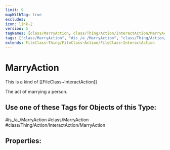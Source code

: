 ```yaml
---
limit: 9
mapWithTag: true
excludes:
icon: link-2
version: 5
tagNames: [class/MarryAction, class/Thing/Action/InteractAction/MarryAction, schema-org/MarryAction]
tags: ["class/MarryAction", "#is_/a_/MarryAction", "class/Thing/Action/InteractAction/MarryAction"]
extends: FileClass~Thing/FileClass~Action/FileClass~InteractAction
---
```


# MarryAction
This is a kind of [[FileClass~InteractAction]]

The act of marrying a person.


## Use one of these Tags for Objects of this Type:

#is_/a_/MarryAction
#class/MarryAction
#class/Thing/Action/InteractAction/MarryAction

## Properties:


